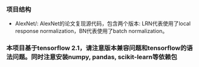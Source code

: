 ### 项目结构

- AlexNet/: AlexNet的论文复现源代码，包含两个版本: LRN代表使用了local response normalization，BN代表使用了batch normalization。

### 本项目基于tensorflow 2.1，请注意版本兼容问题和tensorflow的语法问题。同时注意安装numpy, pandas, scikit-learn等依赖包